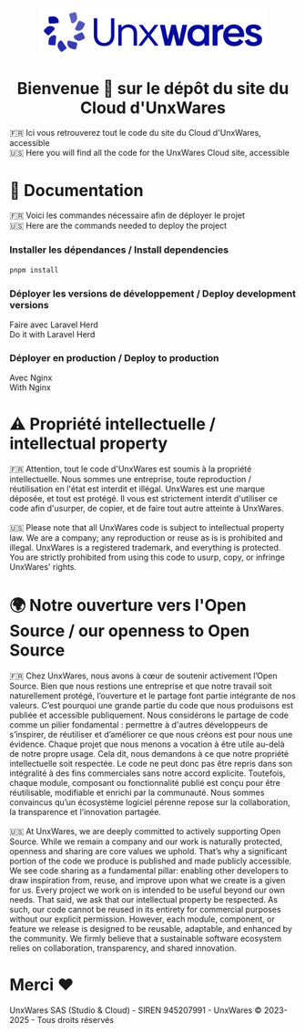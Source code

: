 <div align="center"><img src="https://github.com/UnxWares/.github/blob/main/unxwares-logo.png?raw=true" align="center" height="" width="400" /></div>  

# <div align="center">Bienvenue 👋 sur le dépôt du site du Cloud d'UnxWares</div>

🇫🇷 Ici vous retrouverez tout le code du site du Cloud d'UnxWares, accessible
<br/>
🇺🇸 Here you will find all the code for the UnxWares Cloud site, accessible

# 📜 Documentation

🇫🇷 Voici les commandes nécessaire afin de déployer le projet
<br/>
🇺🇸 Here are the commands needed to deploy the project

### Installer les dépendances / Install dependencies

```bash
pnpm install
```

### Déployer les versions de développement / Deploy development versions

Faire avec Laravel Herd\
Do it with Laravel Herd

### Déployer en production / Deploy to production
Avec Nginx\
With Nginx

# ⚠️ Propriété intellectuelle / intellectual property

🇫🇷 Attention, tout le code d'UnxWares est soumis à la propriété intellectuelle. Nous sommes une entreprise, toute reproduction / réutilisation en l'état est interdit et illégal. UnxWares est une marque déposée, et tout est protégé. Il vous est strictement interdit d'utiliser ce code afin d'usurper, de copier, et de faire tout autre atteinte à UnxWares.
<br/>
<br/>
🇺🇸 Please note that all UnxWares code is subject to intellectual property law. We are a company; any reproduction or reuse as is is prohibited and illegal. UnxWares is a registered trademark, and everything is protected. You are strictly prohibited from using this code to usurp, copy, or infringe UnxWares' rights.

# 🌍 Notre ouverture vers l'Open Source / our openness to Open Source

🇫🇷 Chez UnxWares, nous avons à cœur de soutenir activement l’Open Source. Bien que nous restions une entreprise et que notre travail soit naturellement protégé, l’ouverture et le partage font partie intégrante de nos valeurs. C’est pourquoi une grande partie du code que nous produisons est publiée et accessible publiquement. Nous considérons le partage de code comme un pilier fondamental : permettre à d'autres développeurs de s’inspirer, de réutiliser et d’améliorer ce que nous créons est pour nous une évidence. Chaque projet que nous menons a vocation à être utile au-delà de notre propre usage. Cela dit, nous demandons à ce que notre propriété intellectuelle soit respectée. Le code ne peut donc pas être repris dans son intégralité à des fins commerciales sans notre accord explicite. Toutefois, chaque module, composant ou fonctionnalité publié est conçu pour être réutilisable, modifiable et enrichi par la communauté. Nous sommes convaincus qu’un écosystème logiciel pérenne repose sur la collaboration, la transparence et l’innovation partagée.
<br/>
<br/>
🇺🇸 At UnxWares, we are deeply committed to actively supporting Open Source. While we remain a company and our work is naturally protected, openness and sharing are core values we uphold. That’s why a significant portion of the code we produce is published and made publicly accessible. We see code sharing as a fundamental pillar: enabling other developers to draw inspiration from, reuse, and improve upon what we create is a given for us. Every project we work on is intended to be useful beyond our own needs. That said, we ask that our intellectual property be respected. As such, our code cannot be reused in its entirety for commercial purposes without our explicit permission. However, each module, component, or feature we release is designed to be reusable, adaptable, and enhanced by the community. We firmly believe that a sustainable software ecosystem relies on collaboration, transparency, and shared innovation.

# Merci ❤️
UnxWares SAS (Studio & Cloud) - SIREN 945207991 - UnxWares © 2023-2025 - Tous droits réservés

